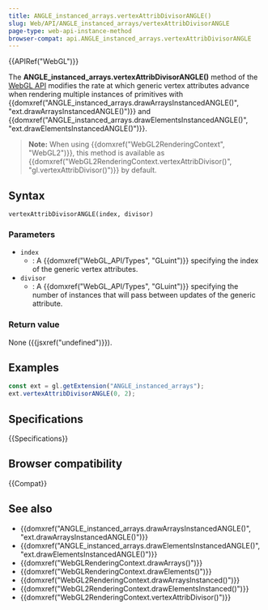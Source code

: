 ```yaml
---
title: ANGLE_instanced_arrays.vertexAttribDivisorANGLE()
slug: Web/API/ANGLE_instanced_arrays/vertexAttribDivisorANGLE
page-type: web-api-instance-method
browser-compat: api.ANGLE_instanced_arrays.vertexAttribDivisorANGLE
---
```


{{APIRef("WebGL")}}

The **ANGLE_instanced_arrays.vertexAttribDivisorANGLE()** method of the [WebGL API](/en-US/docs/Web/API/WebGL_API) modifies the rate at which generic vertex attributes advance when rendering multiple instances of primitives with {{domxref("ANGLE_instanced_arrays.drawArraysInstancedANGLE()", "ext.drawArraysInstancedANGLE()")}} and {{domxref("ANGLE_instanced_arrays.drawElementsInstancedANGLE()", "ext.drawElementsInstancedANGLE()")}}.

> **Note:** When using {{domxref("WebGL2RenderingContext", "WebGL2")}}, this method is available as {{domxref("WebGL2RenderingContext.vertexAttribDivisor()", "gl.vertexAttribDivisor()")}} by default.

## Syntax

```js-nolint
vertexAttribDivisorANGLE(index, divisor)
```

### Parameters

- `index`
  - : A {{domxref("WebGL_API/Types", "GLuint")}} specifying the index of the generic vertex attributes.
- `divisor`
  - : A {{domxref("WebGL_API/Types", "GLuint")}} specifying the number of instances that will pass between updates of the generic attribute.

### Return value

None ({{jsxref("undefined")}}).

## Examples

```js
const ext = gl.getExtension("ANGLE_instanced_arrays");
ext.vertexAttribDivisorANGLE(0, 2);
```

## Specifications

{{Specifications}}

## Browser compatibility

{{Compat}}

## See also

- {{domxref("ANGLE_instanced_arrays.drawArraysInstancedANGLE()", "ext.drawArraysInstancedANGLE()")}}
- {{domxref("ANGLE_instanced_arrays.drawElementsInstancedANGLE()", "ext.drawElementsInstancedANGLE()")}}
- {{domxref("WebGLRenderingContext.drawArrays()")}}
- {{domxref("WebGLRenderingContext.drawElements()")}}
- {{domxref("WebGL2RenderingContext.drawArraysInstanced()")}}
- {{domxref("WebGL2RenderingContext.drawElementsInstanced()")}}
- {{domxref("WebGL2RenderingContext.vertexAttribDivisor()")}}
